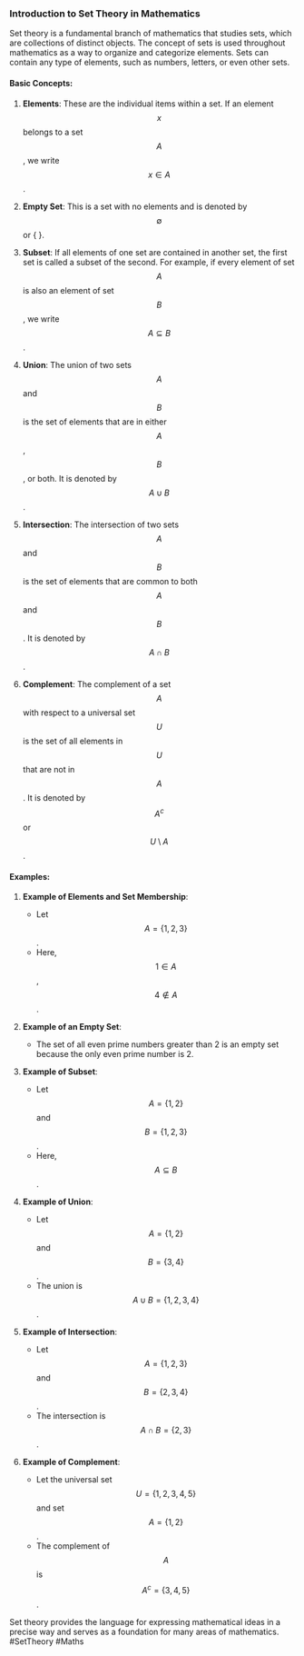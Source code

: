### Introduction to Set Theory in Mathematics

Set theory is a fundamental branch of mathematics that studies sets, which are collections of distinct objects. The concept of sets is used throughout mathematics as a way to organize and categorize elements. Sets can contain any type of elements, such as numbers, letters, or even other sets.

#### Basic Concepts:

1. **Elements**: These are the individual items within a set. If an element $$x$$ belongs to a set $$A$$, we write $$x \in A$$.

2. **Empty Set**: This is a set with no elements and is denoted by $$\emptyset$$ or { }.

3. **Subset**: If all elements of one set are contained in another set, the first set is called a subset of the second. For example, if every element of set $$A$$ is also an element of set $$B$$, we write $$A \subseteq B$$.

4. **Union**: The union of two sets $$A$$ and $$B$$ is the set of elements that are in either $$A$$, $$B$$, or both. It is denoted by $$A \cup B$$.

5. **Intersection**: The intersection of two sets $$A$$ and $$B$$ is the set of elements that are common to both $$A$$ and $$B$$. It is denoted by $$A \cap B$$.

6. **Complement**: The complement of a set $$A$$ with respect to a universal set $$U$$ is the set of all elements in $$U$$ that are not in $$A$$. It is denoted by $$A^c$$ or $$U \setminus A$$.

#### Examples:

1. **Example of Elements and Set Membership**:
   - Let $$A = \{1, 2, 3\}$$.
   - Here, $$1 \in A$$, $$4 \notin A$$.

2. **Example of an Empty Set**:
   - The set of all even prime numbers greater than 2 is an empty set because the only even prime number is 2.

3. **Example of Subset**:
   - Let $$A = \{1, 2\}$$ and $$B = \{1, 2, 3\}$$.
   - Here, $$A \subseteq B$$.

4. **Example of Union**:
   - Let $$A = \{1, 2\}$$ and $$B = \{3, 4\}$$.
   - The union is $$A \cup B = \{1, 2, 3, 4\}$$.

5. **Example of Intersection**:
   - Let $$A = \{1, 2, 3\}$$ and $$B = \{2, 3, 4\}$$.
   - The intersection is $$A \cap B = \{2, 3\}$$.

6. **Example of Complement**:
   - Let the universal set $$U = \{1, 2, 3, 4, 5\}$$ and set $$A = \{1, 2\}$$.
   - The complement of $$A$$ is $$A^c = \{3, 4, 5\}$$.

Set theory provides the language for expressing mathematical ideas in a precise way and serves as a foundation for many areas of mathematics. #SetTheory #Maths